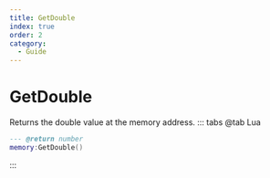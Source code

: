 ```yaml
---
title: GetDouble
index: true
order: 2
category:
  - Guide
---
```


# GetDouble
Returns the double value at the memory address.
::: tabs
@tab Lua
```lua
--- @return number
memory:GetDouble()
```

:::